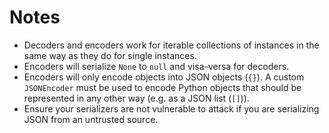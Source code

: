 # Notes
* Decoders and encoders work for iterable collections of instances in the same way as they do for single instances.
* Encoders will serialize `None` to `null` and visa-versa for decoders.
* Encoders will only encode objects into JSON objects (`{}`). A custom `JSONEncoder` must be used to encode Python 
objects that should be represented in any other way (e.g. as a JSON list (`[]`)).
* Ensure your serializers are not vulnerable to attack if you are serializing JSON from an untrusted source.